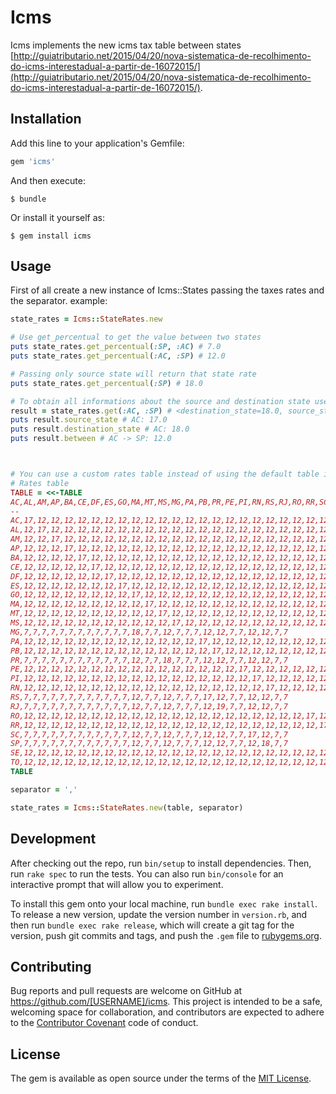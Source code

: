 # Icms

Icms implements the new icms tax table between states [http://guiatributario.net/2015/04/20/nova-sistematica-de-recolhimento-do-icms-interestadual-a-partir-de-16072015/](http://guiatributario.net/2015/04/20/nova-sistematica-de-recolhimento-do-icms-interestadual-a-partir-de-16072015/).

## Installation

Add this line to your application's Gemfile:

```ruby
gem 'icms'
```

And then execute:

    $ bundle

Or install it yourself as:

    $ gem install icms

## Usage

First of all create a new instance of Icms::States passing the taxes rates and the separator. example:
```ruby
state_rates = Icms::StateRates.new

# Use get_percentual to get the value between two states
puts state_rates.get_percentual(:SP, :AC) # 7.0
puts state_rates.get_percentual(:AC, :SP) # 12.0

# Passing only source state will return that state rate
puts state_rates.get_percentual(:SP) # 18.0

# To obtain all informations about the source and destination state use `get`
result = state_rates.get(:AC, :SP) # <destination_state=18.0, source_state=17.0, between=12.0>
puts result.source_state # AC: 17.0
puts result.destination_state # AC: 18.0
puts result.between # AC -> SP: 12.0



# You can use a custom rates table instead of using the default table in Icms module
# Rates table
TABLE = <<-TABLE
AC,AL,AM,AP,BA,CE,DF,ES,GO,MA,MT,MS,MG,PA,PB,PR,PE,PI,RN,RS,RJ,RO,RR,SC,SP,SE,TO
--
AC,17,12,12,12,12,12,12,12,12,12,12,12,12,12,12,12,12,12,12,12,12,12,12,12,12,12,12
AL,12,17,12,12,12,12,12,12,12,12,12,12,12,12,12,12,12,12,12,12,12,12,12,12,12,12,12
AM,12,12,17,12,12,12,12,12,12,12,12,12,12,12,12,12,12,12,12,12,12,12,12,12,12,12,12
AP,12,12,12,17,12,12,12,12,12,12,12,12,12,12,12,12,12,12,12,12,12,12,12,12,12,12,12
BA,12,12,12,12,17,12,12,12,12,12,12,12,12,12,12,12,12,12,12,12,12,12,12,12,12,12,12
CE,12,12,12,12,12,17,12,12,12,12,12,12,12,12,12,12,12,12,12,12,12,12,12,12,12,12,12
DF,12,12,12,12,12,12,17,12,12,12,12,12,12,12,12,12,12,12,12,12,12,12,12,12,12,12,12
ES,12,12,12,12,12,12,12,17,12,12,12,12,12,12,12,12,12,12,12,12,12,12,12,12,12,12,12
GO,12,12,12,12,12,12,12,12,17,12,12,12,12,12,12,12,12,12,12,12,12,12,12,12,12,12,12
MA,12,12,12,12,12,12,12,12,12,17,12,12,12,12,12,12,12,12,12,12,12,12,12,12,12,12,12
MT,12,12,12,12,12,12,12,12,12,12,17,12,12,12,12,12,12,12,12,12,12,12,12,12,12,12,12
MS,12,12,12,12,12,12,12,12,12,12,12,17,12,12,12,12,12,12,12,12,12,12,12,12,12,12,12
MG,7,7,7,7,7,7,7,7,7,7,7,7,18,7,7,12,7,7,7,12,12,7,7,12,12,7,7
PA,12,12,12,12,12,12,12,12,12,12,12,12,12,17,12,12,12,12,12,12,12,12,12,12,12,12,12
PB,12,12,12,12,12,12,12,12,12,12,12,12,12,12,17,12,12,12,12,12,12,12,12,12,12,12,12
PR,7,7,7,7,7,7,7,7,7,7,7,7,12,7,7,18,7,7,7,12,12,7,7,12,12,7,7
PE,12,12,12,12,12,12,12,12,12,12,12,12,12,12,12,12,17,12,12,12,12,12,12,12,12,12,12
PI,12,12,12,12,12,12,12,12,12,12,12,12,12,12,12,12,12,17,12,12,12,12,12,12,12,12,12
RN,12,12,12,12,12,12,12,12,12,12,12,12,12,12,12,12,12,12,17,12,12,12,12,12,12,12,12
RS,7,7,7,7,7,7,7,7,7,7,7,7,12,7,7,12,7,7,7,17,12,7,7,12,12,7,7
RJ,7,7,7,7,7,7,7,7,7,7,7,7,12,7,7,12,7,7,7,12,19,7,7,12,12,7,7
RO,12,12,12,12,12,12,12,12,12,12,12,12,12,12,12,12,12,12,12,12,12,17,12,12,12,12,12
RR,12,12,12,12,12,12,12,12,12,12,12,12,12,12,12,12,12,12,12,12,12,12,17,12,12,12,12
SC,7,7,7,7,7,7,7,7,7,7,7,7,12,7,7,12,7,7,7,12,12,7,7,17,12,7,7
SP,7,7,7,7,7,7,7,7,7,7,7,7,12,7,7,12,7,7,7,12,12,7,7,12,18,7,7
SE,12,12,12,12,12,12,12,12,12,12,12,12,12,12,12,12,12,12,12,12,12,12,12,12,12,17,12
TO,12,12,12,12,12,12,12,12,12,12,12,12,12,12,12,12,12,12,12,12,12,12,12,12,12,12,17
TABLE

separator = ','

state_rates = Icms::StateRates.new(table, separator)
```

## Development

After checking out the repo, run `bin/setup` to install dependencies. Then, run `rake spec` to run the tests. You can also run `bin/console` for an interactive prompt that will allow you to experiment.

To install this gem onto your local machine, run `bundle exec rake install`. To release a new version, update the version number in `version.rb`, and then run `bundle exec rake release`, which will create a git tag for the version, push git commits and tags, and push the `.gem` file to [rubygems.org](https://rubygems.org).

## Contributing

Bug reports and pull requests are welcome on GitHub at https://github.com/[USERNAME]/icms. This project is intended to be a safe, welcoming space for collaboration, and contributors are expected to adhere to the [Contributor Covenant](http://contributor-covenant.org) code of conduct.


## License

The gem is available as open source under the terms of the [MIT License](http://opensource.org/licenses/MIT).
